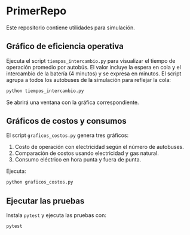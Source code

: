 # PrimerRepo

Este repositorio contiene utilidades para simulación.

## Gráfico de eficiencia operativa

Ejecuta el script `tiempos_intercambio.py` para visualizar el tiempo de
operación promedio por autobús. El valor incluye la espera en cola y el
intercambio de la batería (4 minutos) y se expresa en minutos. El script
agrupa a todos los autobuses de la simulación para reflejar la cola:

```bash
python tiempos_intercambio.py
```

Se abrirá una ventana con la gráfica correspondiente.

## Gráficos de costos y consumos

El script `graficos_costos.py` genera tres gráficos:

1. Costo de operación con electricidad según el número de autobuses.
2. Comparación de costos usando electricidad y gas natural.
3. Consumo eléctrico en hora punta y fuera de punta.

Ejecuta:

```bash
python graficos_costos.py
```

## Ejecutar las pruebas

Instala `pytest` y ejecuta las pruebas con:

```bash
pytest
```
